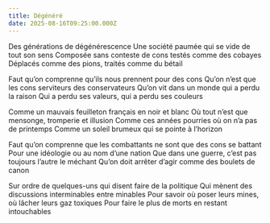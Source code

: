 ```yaml
---
title: Dégénéré
date: 2025-08-16T09:25:00.000Z
---
```

Des générations de dégénérescence
Une société paumée qui se vide de tout son sens
Composée sans conteste de cons testés comme des cobayes
Déplacés comme des pions, traités comme du bétail

Faut qu’on comprenne qu’ils nous prennent pour des cons
Qu’on n’est que les cons serviteurs des conservateurs
Qu’on vit dans un monde qui a perdu la raison
Qui a perdu ses valeurs, qui a perdu ses couleurs

Comme un mauvais feuilleton français en noir et blanc
Où tout n’est que mensonge, tromperie et illusion
Comme ces années pourries où on n’a pas de printemps
Comme un soleil brumeux qui se pointe à l’horizon

Faut qu’on comprenne que les combattants ne sont que des cons se battant
Pour une idéologie ou au nom d’une nation
Que dans une guerre, c’est pas toujours l’autre le méchant
Qu’on doit arrêter d’agir comme des boulets de canon

Sur ordre de quelques-uns qui disent faire de la politique
Qui mènent des discussions interminables entre minables
Pour savoir où poser leurs mines, où lâcher leurs gaz toxiques
Pour faire le plus de morts en restant intouchables